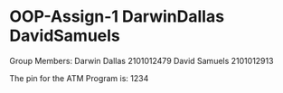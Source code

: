 # OOP-Assign-1 DarwinDallas DavidSamuels
Group Members:
Darwin Dallas 2101012479
David Samuels 2101012913

The pin for the ATM Program is: 1234
